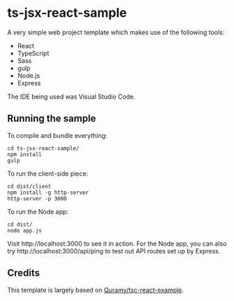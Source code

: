# ts-jsx-react-sample

A very simple web project template which makes use of the following tools:

- React
- TypeScript
- Sass
- gulp
- Node.js
- Express

The IDE being used was Visual Studio Code.

## Running the sample

To compile and bundle everything:

	cd ts-jsx-react-sample/
	npm install
	gulp

To run the client-side piece:

	cd dist/client
	npm install -g http-server
	http-server -p 3000

To run the Node app:

	cd dist/
	node app.js

Visit http://localhost:3000 to see it in action. For the Node app, you can also try http://localhost:3000/api/ping to test out API routes set up by Express.

## Credits

This template is largely based on [Quramy/tsc-react-example](https://github.com/Quramy/tsc-react-example).

